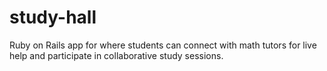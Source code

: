 # study-hall
Ruby on Rails app for where students can connect with math tutors for live help and participate in collaborative study sessions.
